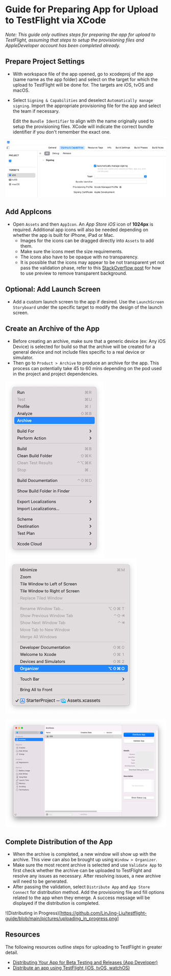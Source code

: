 # Guide for Preparing App for Upload to TestFlight via XCode
*Note: This guide only outlines steps for preparing the app for upload to TestFlight, assuming that steps to setup the provisioning files and AppleDeveloper account has been completed already.*

## Prepare Project Settings
- With workspace file of the app opened, go to xcodeproj of the app (same name as the app folder) and select on the target for which the upload to TestFlight will be done for. The targets are iOS, tvOS and macOS.
- Select `Signing & Capabilities` and deselect `Automatically manage signing`. Import the appropriate provisioning file for the app and select the team if necessary.

  Edit the `Bundle Identifier` to align with the name originally used to setup the provisioning files.
  XCode will indicate the correct bundle identifier if you don't remember the exact one.

![Signing Settings](https://github.com/LinJing-Liu/testflight-guide/blob/main/pictures/signing_and_capabilities.png)

## Add AppIcons
- Open `Assets` and then `AppIcon`. An *App Store iOS* icon of **1024px** is required. Additional app icons will also be needed depending on whether the app is built for iPhone, iPad or Mac.
  - Images for the icons can be dragged directly into `Assets` to add them.
  - Make sure the icons meet the size requirements.
  - The icons also have to be opaque with no transparency.
  - It is possible that the icons may appear to be not transparent yet not pass the validation phase, refer to this [StackOverflow post](https://stackoverflow.com/questions/25681869/images-cant-contain-alpha-channels-or-transparencies)
for how to use preview to remove transparent background.

## Optional: Add Launch Screen
- Add a custom launch screen to the app if desired. Use the `LaunchScreen Storyboard` under the specific target to modify the design of the launch screen.

## Create an Archive of the App
- Before creating an archive, make sure that a generic device (ex: Any iOS Device) is selected for build so that the archive will be created for a general device and not include files specific to a real device or simulator.
- Then go to `Product > Archive` to produce an archive for the app.
  This process can potentially take 45 to 60 mins depending on the pod used in the project and project dependencies.
 
 ![Archive Selection](https://github.com/LinJing-Liu/testflight-guide/blob/main/pictures/archive_selection.png)
 ![Selection to View Archives](https://github.com/LinJing-Liu/testflight-guide/blob/main/pictures/organizer_selection.png)
 
 ![Archives](https://github.com/LinJing-Liu/testflight-guide/blob/main/pictures/archive_view.png)
 
 ## Complete Distribution of the App 
- When the archive is completed, a new window will show up with the archive. This view can also be brought up using `Window > Organizer`.
- Make sure the most recent archive is selected and use `Validate App` to first check whether the archive can be uploaded to TestFlight and resolve any issues as necessary.
  After resolving issues, a new archive will need to be generated.
- After passing the validation, select `Distribute App` and `App Store Connect` for distribution method. Add the provisioning file and fill options related to the app when they emerge. A success message will be displayed if the distribution is completed.

!(Distributing in Progress)[https://github.com/LinJing-Liu/testflight-guide/blob/main/pictures/uploading_in_progress.png]

## Resources
The following resources outline steps for uploading to TestFlight in greater detail.
- [Distributing Your App for Beta Testing and Releases (App Developer)](https://developer.apple.com/documentation/xcode/distributing-your-app-for-beta-testing-and-releases)
- [Distribute an app using TestFlight (iOS, tvOS, watchOS)](https://help.apple.com/xcode/mac/current/#/dev2539d985f)
